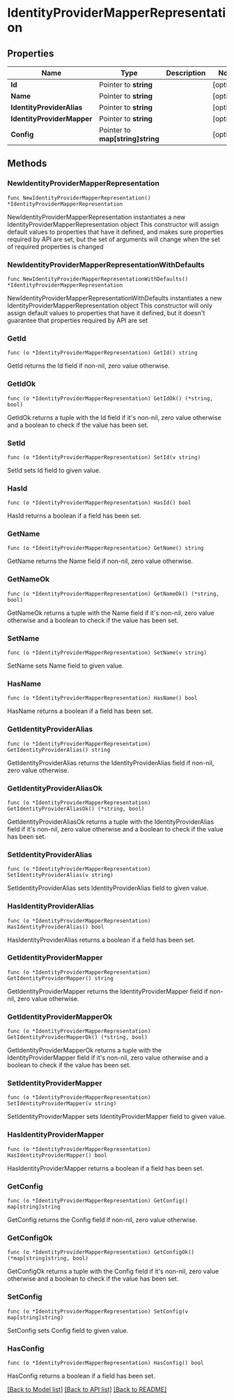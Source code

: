 # IdentityProviderMapperRepresentation

## Properties

Name | Type | Description | Notes
------------ | ------------- | ------------- | -------------
**Id** | Pointer to **string** |  | [optional] 
**Name** | Pointer to **string** |  | [optional] 
**IdentityProviderAlias** | Pointer to **string** |  | [optional] 
**IdentityProviderMapper** | Pointer to **string** |  | [optional] 
**Config** | Pointer to **map[string]string** |  | [optional] 

## Methods

### NewIdentityProviderMapperRepresentation

`func NewIdentityProviderMapperRepresentation() *IdentityProviderMapperRepresentation`

NewIdentityProviderMapperRepresentation instantiates a new IdentityProviderMapperRepresentation object
This constructor will assign default values to properties that have it defined,
and makes sure properties required by API are set, but the set of arguments
will change when the set of required properties is changed

### NewIdentityProviderMapperRepresentationWithDefaults

`func NewIdentityProviderMapperRepresentationWithDefaults() *IdentityProviderMapperRepresentation`

NewIdentityProviderMapperRepresentationWithDefaults instantiates a new IdentityProviderMapperRepresentation object
This constructor will only assign default values to properties that have it defined,
but it doesn't guarantee that properties required by API are set

### GetId

`func (o *IdentityProviderMapperRepresentation) GetId() string`

GetId returns the Id field if non-nil, zero value otherwise.

### GetIdOk

`func (o *IdentityProviderMapperRepresentation) GetIdOk() (*string, bool)`

GetIdOk returns a tuple with the Id field if it's non-nil, zero value otherwise
and a boolean to check if the value has been set.

### SetId

`func (o *IdentityProviderMapperRepresentation) SetId(v string)`

SetId sets Id field to given value.

### HasId

`func (o *IdentityProviderMapperRepresentation) HasId() bool`

HasId returns a boolean if a field has been set.

### GetName

`func (o *IdentityProviderMapperRepresentation) GetName() string`

GetName returns the Name field if non-nil, zero value otherwise.

### GetNameOk

`func (o *IdentityProviderMapperRepresentation) GetNameOk() (*string, bool)`

GetNameOk returns a tuple with the Name field if it's non-nil, zero value otherwise
and a boolean to check if the value has been set.

### SetName

`func (o *IdentityProviderMapperRepresentation) SetName(v string)`

SetName sets Name field to given value.

### HasName

`func (o *IdentityProviderMapperRepresentation) HasName() bool`

HasName returns a boolean if a field has been set.

### GetIdentityProviderAlias

`func (o *IdentityProviderMapperRepresentation) GetIdentityProviderAlias() string`

GetIdentityProviderAlias returns the IdentityProviderAlias field if non-nil, zero value otherwise.

### GetIdentityProviderAliasOk

`func (o *IdentityProviderMapperRepresentation) GetIdentityProviderAliasOk() (*string, bool)`

GetIdentityProviderAliasOk returns a tuple with the IdentityProviderAlias field if it's non-nil, zero value otherwise
and a boolean to check if the value has been set.

### SetIdentityProviderAlias

`func (o *IdentityProviderMapperRepresentation) SetIdentityProviderAlias(v string)`

SetIdentityProviderAlias sets IdentityProviderAlias field to given value.

### HasIdentityProviderAlias

`func (o *IdentityProviderMapperRepresentation) HasIdentityProviderAlias() bool`

HasIdentityProviderAlias returns a boolean if a field has been set.

### GetIdentityProviderMapper

`func (o *IdentityProviderMapperRepresentation) GetIdentityProviderMapper() string`

GetIdentityProviderMapper returns the IdentityProviderMapper field if non-nil, zero value otherwise.

### GetIdentityProviderMapperOk

`func (o *IdentityProviderMapperRepresentation) GetIdentityProviderMapperOk() (*string, bool)`

GetIdentityProviderMapperOk returns a tuple with the IdentityProviderMapper field if it's non-nil, zero value otherwise
and a boolean to check if the value has been set.

### SetIdentityProviderMapper

`func (o *IdentityProviderMapperRepresentation) SetIdentityProviderMapper(v string)`

SetIdentityProviderMapper sets IdentityProviderMapper field to given value.

### HasIdentityProviderMapper

`func (o *IdentityProviderMapperRepresentation) HasIdentityProviderMapper() bool`

HasIdentityProviderMapper returns a boolean if a field has been set.

### GetConfig

`func (o *IdentityProviderMapperRepresentation) GetConfig() map[string]string`

GetConfig returns the Config field if non-nil, zero value otherwise.

### GetConfigOk

`func (o *IdentityProviderMapperRepresentation) GetConfigOk() (*map[string]string, bool)`

GetConfigOk returns a tuple with the Config field if it's non-nil, zero value otherwise
and a boolean to check if the value has been set.

### SetConfig

`func (o *IdentityProviderMapperRepresentation) SetConfig(v map[string]string)`

SetConfig sets Config field to given value.

### HasConfig

`func (o *IdentityProviderMapperRepresentation) HasConfig() bool`

HasConfig returns a boolean if a field has been set.


[[Back to Model list]](../README.md#documentation-for-models) [[Back to API list]](../README.md#documentation-for-api-endpoints) [[Back to README]](../README.md)


